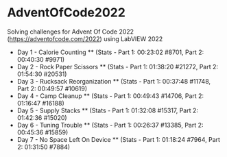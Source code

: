 # AdventOfCode2022
Solving challenges for Advent Of Code 2022 (https://adventofcode.com/2022) using LabVIEW 2022

* Day 1 - Calorie Counting ** (Stats - Part 1: 00:23:02 #8701, Part 2: 00:40:30 #9971)
* Day 2 - Rock Paper Scissors ** (Stats - Part 1: 01:38:20 #21272, Part 2: 01:54:30 #20531)
* Day 3 - Rucksack Reorganization ** (Stats - Part 1: 00:37:48 #11748, Part 2: 00:49:57 #10619)
* Day 4 - Camp Cleanup ** (Stats - Part 1: 00:49:43 #14706, Part 2: 01:16:47  #16188)
* Day 5 - Supply Stacks ** (Stats - Part 1: 01:32:08 #15317, Part 2: 01:42:36  #15020)
* Day 6 - Tuning Trouble ** (Stats - Part 1: 00:26:37 #13385, Part 2: 00:45:36  #15859)
* Day 7 - No Space Left On Device ** (Stats - Part 1: 01:18:24 #7964, Part 2: 01:31:50 #7884)   
